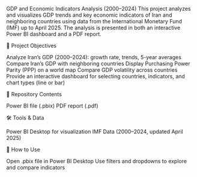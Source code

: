 GDP and Economic Indicators Analysis (2000–2024)
This project analyzes and visualizes GDP trends and key economic indicators of Iran and neighboring countries using data from the International Monetary Fund (IMF) up to April 2025. The analysis is presented in both an interactive Power BI dashboard and a PDF report.

📌 Project Objectives

Analyze Iran’s GDP (2000–2024): growth rate, trends, 5-year averages
Compare Iran’s GDP with neighboring countries
Display Purchasing Power Parity (PPP) on a world map
Compare GDP volatility across countries
Provide an interactive dashboard for selecting countries, indicators, and chart types (line or bar)

📂 Repository Contents

Power BI file (.pbix)
PDF report (.pdf)

🛠️ Tools & Data

Power BI Desktop for visualization
IMF Data (2000–2024, updated April 2025)

🚀 How to Use

Open .pbix file in Power BI Desktop
Use filters and dropdowns to explore and compare indicators
